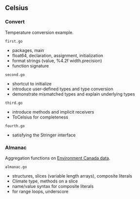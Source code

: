 ## Celsius

### Convert

Temperature conversion example.

`first.go` 

* packages, main
* float64, declaration, assignment, initialization
* format strings (value, %4.2f width.precision)
* function signature

`second.go`

* shortcut to initialize
* introduce user-defined types and type conversion
* demonstrate mismatched types and explain underlying types

`third.go`

* introduce methods and implicit receivers
* ToCelsius for completeness

`fourth.go`

* satisfying the Stringer interface

### Almanac

Aggregation functions on [Environment Canada data](http://edmonton.weatherstats.ca/download.html).

`almanac.go`

* structures, slices (variable length arrays), composite literals
* Climate type, methods on a slice
* name/value syntax for composite literals
* for range loops, underscore



